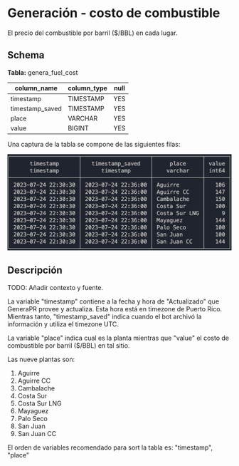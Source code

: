 # Generación - costo de combustible

El precio del combustible por barril ($/BBL) en cada lugar.

## Schema

**Tabla:** genera_fuel_cost


| column_name                        | column_type | null |
|------------------------------------|-------------|------|
| timestamp                          | TIMESTAMP   | YES  |
| timestamp_saved                    | TIMESTAMP   | YES  |
| place                              | VARCHAR      | YES  |
| value                               | BIGINT     | YES  |

Una captura de la tabla se compone de las siguientes filas:

![Snippet tabla](assets/snippet_tabla_genera_fuel_cost.png)

## Descripción

TODO: Añadir contexto y fuente.

La variable "timestamp" contiene a la fecha y hora de "Actualizado" que GeneraPR provee y actualiza. Esta hora está en timezone de Puerto Rico. Mientras tanto, "timestamp_saved" indica cuando el bot archivó la información y utiliza el timezone UTC.

La variable "place" indica cual es la planta mientras que "value" el costo de combustible por barril ($/BBL) en tal sitio.

Las nueve plantas son:
1. Aguirre
2. Aguirre CC
3. Cambalache
4. Costa Sur
5. Costa Sur LNG
6. Mayaguez
7. Palo Seco
8. San Juan
9. San Juan CC

El orden de variables recomendado para sort la tabla es: "timestamp", "place"

